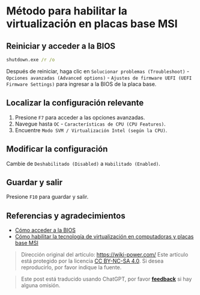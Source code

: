 # Método para habilitar la virtualización en placas base MSI

## Reiniciar y acceder a la BIOS

```cmd
shutdown.exe /r /o
```

Después de reiniciar, haga clic en `Solucionar problemas (Troubleshoot)` - `Opciones avanzadas (Advanced options)` - `Ajustes de firmware UEFI (UEFI Firmware Settings)` para ingresar a la BIOS de la placa base.

## Localizar la configuración relevante

1. Presione `F7` para acceder a las opciones avanzadas.
2. Navegue hasta `OC` - `Características de CPU (CPU Features)`.
3. Encuentre `Modo SVM / Virtualización Intel (según la CPU)`.

## Modificar la configuración

Cambie de `Deshabilitado (Disabled)` a `Habilitado (Enabled)`.

## Guardar y salir

Presione `F10` para guardar y salir.

## Referencias y agradecimientos

- [Cómo acceder a la BIOS](https://zhuanlan.zhihu.com/p/34223088)
- [Cómo habilitar la tecnología de virtualización en computadoras y placas base MSI](http://mumu.163.com/20181108/25905_784199.html)

> Dirección original del artículo: <https://wiki-power.com/>
> Este artículo está protegido por la licencia [CC BY-NC-SA 4.0](https://creativecommons.org/licenses/by/4.0/deed.zh). Si desea reproducirlo, por favor indique la fuente.

> Este post está traducido usando ChatGPT, por favor [**feedback**](https://github.com/linyuxuanlin/Wiki_MkDocs/issues/new) si hay alguna omisión.